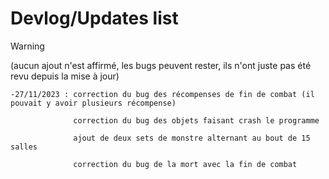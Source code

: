 # Devlog/Updates list
>[!warning]
>(aucun ajout n'est affirmé, les bugs peuvent rester, ils n'ont juste pas été revu depuis la mise à jour)

    -27/11/2023 : correction du bug des récompenses de fin de combat (il pouvait y avoir plusieurs récompense)

                  correction du bug des objets faisant crash le programme

                  ajout de deux sets de monstre alternant au bout de 15 salles

                  correction du bug de la mort avec la fin de combat
